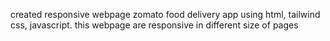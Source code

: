 created responsive webpage zomato food delivery app using html, tailwind css, javascript. this webpage are responsive in different size of pages
